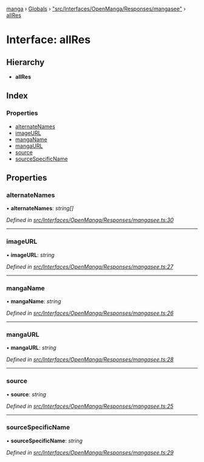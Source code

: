 [manga](../README.md) › [Globals](../globals.md) › ["src/Interfaces/OpenManga/Responses/mangasee"](../modules/_src_interfaces_openmanga_responses_mangasee_.md) › [allRes](_src_interfaces_openmanga_responses_mangasee_.allres.md)

# Interface: allRes

## Hierarchy

* **allRes**

## Index

### Properties

* [alternateNames](_src_interfaces_openmanga_responses_mangasee_.allres.md#alternatenames)
* [imageURL](_src_interfaces_openmanga_responses_mangasee_.allres.md#imageurl)
* [mangaName](_src_interfaces_openmanga_responses_mangasee_.allres.md#manganame)
* [mangaURL](_src_interfaces_openmanga_responses_mangasee_.allres.md#mangaurl)
* [source](_src_interfaces_openmanga_responses_mangasee_.allres.md#source)
* [sourceSpecificName](_src_interfaces_openmanga_responses_mangasee_.allres.md#sourcespecificname)

## Properties

###  alternateNames

• **alternateNames**: *string[]*

*Defined in [src/Interfaces/OpenManga/Responses/mangasee.ts:30](https://github.com/tushar1210/manga-node/blob/ee68806/src/Interfaces/OpenManga/Responses/mangasee.ts#L30)*

___

###  imageURL

• **imageURL**: *string*

*Defined in [src/Interfaces/OpenManga/Responses/mangasee.ts:27](https://github.com/tushar1210/manga-node/blob/ee68806/src/Interfaces/OpenManga/Responses/mangasee.ts#L27)*

___

###  mangaName

• **mangaName**: *string*

*Defined in [src/Interfaces/OpenManga/Responses/mangasee.ts:26](https://github.com/tushar1210/manga-node/blob/ee68806/src/Interfaces/OpenManga/Responses/mangasee.ts#L26)*

___

###  mangaURL

• **mangaURL**: *string*

*Defined in [src/Interfaces/OpenManga/Responses/mangasee.ts:28](https://github.com/tushar1210/manga-node/blob/ee68806/src/Interfaces/OpenManga/Responses/mangasee.ts#L28)*

___

###  source

• **source**: *string*

*Defined in [src/Interfaces/OpenManga/Responses/mangasee.ts:25](https://github.com/tushar1210/manga-node/blob/ee68806/src/Interfaces/OpenManga/Responses/mangasee.ts#L25)*

___

###  sourceSpecificName

• **sourceSpecificName**: *string*

*Defined in [src/Interfaces/OpenManga/Responses/mangasee.ts:29](https://github.com/tushar1210/manga-node/blob/ee68806/src/Interfaces/OpenManga/Responses/mangasee.ts#L29)*
